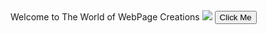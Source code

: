 <html>
<head>
 <b2>Welcome to The World of WebPage Creations</b2>
 </head>
 <body>
  <image src = "madina.jpg" />
 <button>Click Me </button>
 </body>
 </html>

